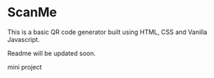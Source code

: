 # ScanMe

This is a basic QR code generator built using HTML, CSS and Vanilla Javascript.

Readme will be updated soon.

mini project 